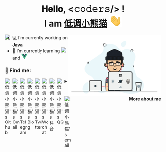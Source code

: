 <h1 align="center">
  𝐇𝐞𝐥𝐥𝐨, &lt;𝚌𝚘𝚍𝚎𝚛𝚜/&gt; ! 
  <br/>
  I am <a target="_blank" href="https://github.com/java-aodeng">低调小熊猫</a>

  <a target="_blank">
      <img src="https://github.com/ozanisgor/ozanisgor/blob/master/Hi.gif" width="40px" />    
  </a>
</h1>

<a target="_blank">
  <a href="https://github.com/java-aodeng"><img align="right" height="200" width="300" alt="GIF" src="https://github.com/java-aodeng/java-aodeng/blob/master/image.gif"></a>
  <a href="https://github.com/java-aodeng"><img align="left" src="https://github-readme-stats.vercel.app/api?username=java-aodeng&show_icons=true" /></a>
</a>

- :computer: I’m currently working on **Java**
- :pushpin: I’m currently learning  <img height="20" src="https://golang.org/lib/godoc/images/go-logo-blue.svg"> and <img height="20" src="https://raw.githubusercontent.com/github/explore/80688e429a7d4ef2fca1e82350fe8e3517d3494d/topics/vue/vue.png">
### :mag_right: Find me:

[<img alt="低调小熊猫's Github" align="left" width="24px" src="https://cdn.jsdelivr.net/npm/simple-icons@v3/icons/github.svg"/>](https://github.com/java-aodeng)
[<img alt="低调小熊猫's Gmail" align="left" width="24px" src="https://cdn.jsdelivr.net/npm/simple-icons@latest/icons/sinaweibo.svg"/>](https://weibo.com/aodeng520)
[<img alt="低调小熊猫's Telegram" align="left" width="24px" src="https://cdn.jsdelivr.net/npm/simple-icons@v3/icons/telegram.svg"/>](https://t.me/joinchat/LSsyBxVKLGEkF5MtIhg6TQ)
[<img alt="低调小熊猫's Blog" align="left" width="24px" src="https://cdn.jsdelivr.net/npm/simple-icons@latest/icons/blogger.svg"/>](https://weibo.com/iloveyou3000)
[<img alt="低调小熊猫's Twitter" align="left" width="24px" src="https://cdn.jsdelivr.net/npm/simple-icons@latest/icons/twitter.svg"/>](https://twitter.com/java_aodeng)
[<img alt="低调小熊猫's Wechat" align="left" width="24px" src="https://cdn.jsdelivr.net/npm/simple-icons@latest/icons/wechat.svg"/>](http://ddxxm-aodeng.test.upcdn.net/image/4e8eb6a89b36c7f06a5d617214984768.jpg)
[<img alt="低调小熊猫's 抖音" align="left" width="24px" src="https://cdn.jsdelivr.net/npm/simple-icons@latest/icons/tiktok.svg"/>](http://ddxxm-aodeng.test.upcdn.net/image/e73fe75cb0ee5c66c30f6c954acadf46.jpg)
[<img alt="低调小熊猫's QQ" align="left" width="24px" src="https://cdn.jsdelivr.net/npm/simple-icons@latest/icons/tencentqq.svg"/>](https://jq.qq.com/?_wv=1027&k=574chhz)
[<img alt="低调小熊猫's email" align="left" width="24px" src="https://cdn.jsdelivr.net/npm/simple-icons@latest/icons/gmail.svg"/>](mailto:java@aodeng.cc)

<details align="right">
    <summary>
        <b>More about me</b>
    </summary>
<br>

<div align="left">
接着奏乐，接着舞    

<p>    
    <img src="https://syimg.3dmgame.com/uploadimg/upload/image/20200714/20200714202945_91290.gif" width="200" height="200"/> 
</p> 
</div>   
    
<p align="center">
    <img align="center" src="https://emojis.slackmojis.com/emojis/images/1563480763/5999/meow_party.gif" width="60" height="60"/> 
    <img align="center" src="https://emojis.slackmojis.com/emojis/images/1563480763/5999/meow_party.gif" width="60" height="60"/> 
    <img align="center" src="https://emojis.slackmojis.com/emojis/images/1563480763/5999/meow_party.gif" width="60" height="60"/> 
    <img align="center" src="https://emojis.slackmojis.com/emojis/images/1563480763/5999/meow_party.gif" width="60" height="60"/> 
    <img align="center" src="https://emojis.slackmojis.com/emojis/images/1563480763/5999/meow_party.gif" width="60" height="60"/> 
    <img align="center" src="https://emojis.slackmojis.com/emojis/images/1563480763/5999/meow_party.gif" width="60" height="60"/> 
    <img align="center" src="https://emojis.slackmojis.com/emojis/images/1563480763/5999/meow_party.gif" width="60" height="60"/>
    <img align="center" src="https://emojis.slackmojis.com/emojis/images/1563480763/5999/meow_party.gif" width="60" height="60"/>    
    <img align="center" src="https://emojis.slackmojis.com/emojis/images/1563480763/5999/meow_party.gif" width="60" height="60"/>    
    <br>
    <img align="center" src="https://emojis.slackmojis.com/emojis/images/1563480763/5999/meow_party.gif" width="60" height="60"/>       
    <img align="center" src="https://emojis.slackmojis.com/emojis/images/1563480763/5999/meow_party.gif" width="60" height="60"/>    
    <img align="center" src="https://emojis.slackmojis.com/emojis/images/1563480763/5999/meow_party.gif" width="60" height="60"/>         
    <br>
    <img align="center" src="https://emojis.slackmojis.com/emojis/images/1563480763/5999/meow_party.gif" width="80" height="80"/>       
</p>
    
